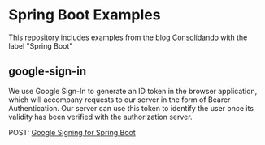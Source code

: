 # Spring Boot Examples

This repository includes examples from the blog [Consolidando](http://diy.elmolidelanoguera.com/) with the label "Spring Boot"
 
## google-sign-in
We use Google Sign-In to generate an ID token in the browser application, which will accompany requests to our server in the form of Bearer Authentication. Our server can use this token to identify the user once its validity has been verified with the authorization server.

POST: [Google Signing for Spring Boot](https://diy.elmolidelanoguera.com/2023/11/seguridad-autentificacion-spring-boot.html)